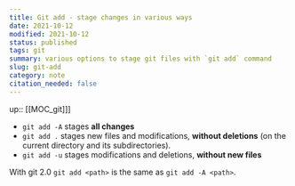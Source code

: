 ```yaml
---
title: Git add - stage changes in various ways
date: 2021-10-12
modified: 2021-10-12
status: published
tags: git
summary: various options to stage git files with `git add` command
slug: git-add
category: note
citation_needed: false
---
```

up:: [[MOC_git]]]

- `git add -A` stages **all changes**
- `git add .` stages new files and modifications, **without deletions** (on the current directory and its subdirectories).
- `git add -u` stages modifications and deletions, **without new files**

With git 2.0 `git add <path>` is the same as `git add -A <path>`.